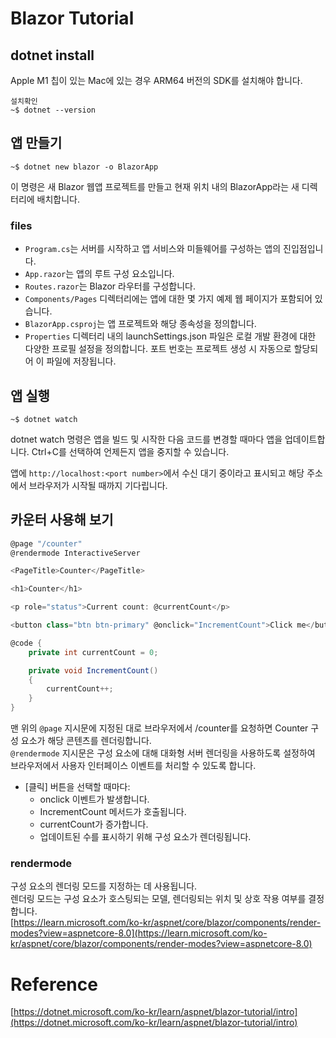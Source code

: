 # Blazor Tutorial

## dotnet install

Apple M1 칩이 있는 Mac에 있는 경우 ARM64 버전의 SDK를 설치해야 합니다.

```
설치확인
~$ dotnet --version
```

## 앱 만들기

```
~$ dotnet new blazor -o BlazorApp
```

이 명령은 새 Blazor 웹앱 프로젝트를 만들고 현재 위치 내의 BlazorApp라는 새 디렉터리에 배치합니다.

### files

- `Program.cs`는 서버를 시작하고 앱 서비스와 미들웨어를 구성하는 앱의 진입점입니다.
- `App.razor`는 앱의 루트 구성 요소입니다.
- `Routes.razor`는 Blazor 라우터를 구성합니다.
- `Components/Pages` 디렉터리에는 앱에 대한 몇 가지 예제 웹 페이지가 포함되어 있습니다.
- `BlazorApp.csproj`는 앱 프로젝트와 해당 종속성을 정의합니다.
- `Properties` 디렉터리 내의 launchSettings.json 파일은 로컬 개발 환경에 대한 다양한 프로필 설정을 정의합니다. 포트 번호는 프로젝트 생성 시 자동으로 할당되어 이 파일에 저장됩니다.

## 앱 실행

```
~$ dotnet watch
```

dotnet watch 명령은 앱을 빌드 및 시작한 다음 코드를 변경할 때마다 앱을 업데이트합니다. Ctrl+C를 선택하여 언제든지 앱을 중지할 수 있습니다.

앱에 `http://localhost:<port number>`에서 수신 대기 중이라고 표시되고 해당 주소에서 브라우저가 시작될 때까지 기다립니다.

## 카운터 사용해 보기

```c#
@page "/counter"
@rendermode InteractiveServer

<PageTitle>Counter</PageTitle>

<h1>Counter</h1>

<p role="status">Current count: @currentCount</p>

<button class="btn btn-primary" @onclick="IncrementCount">Click me</button>

@code {
    private int currentCount = 0;

    private void IncrementCount()
    {
        currentCount++;
    }
}
```

맨 위의 `@page` 지시문에 지정된 대로 브라우저에서 /counter를 요청하면 Counter 구성 요소가 해당 콘텐츠를 렌더링합니다.  
`@rendermode` 지시문은 구성 요소에 대해 대화형 서버 렌더링을 사용하도록 설정하여 브라우저에서 사용자 인터페이스 이벤트를 처리할 수 있도록 합니다.

- [클릭] 버튼을 선택할 때마다:
  - onclick 이벤트가 발생합니다.
  - IncrementCount 메서드가 호출됩니다.
  - currentCount가 증가합니다.
  - 업데이트된 수를 표시하기 위해 구성 요소가 렌더링됩니다.

### rendermode

구성 요소의 렌더링 모드를 지정하는 데 사용됩니다.  
렌더링 모드는 구성 요소가 호스팅되는 모델, 렌더링되는 위치 및 상호 작용 여부를 결정합니다.  
[https://learn.microsoft.com/ko-kr/aspnet/core/blazor/components/render-modes?view=aspnetcore-8.0](https://learn.microsoft.com/ko-kr/aspnet/core/blazor/components/render-modes?view=aspnetcore-8.0)

# Reference

[https://dotnet.microsoft.com/ko-kr/learn/aspnet/blazor-tutorial/intro](https://dotnet.microsoft.com/ko-kr/learn/aspnet/blazor-tutorial/intro)
